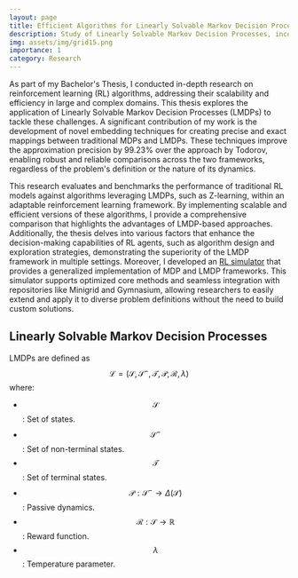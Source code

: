 ```yaml
---
layout: page
title: Efficient Algorithms for Linearly Solvable Markov Decision Processes
description: Study of Linearly Solvable Markov Decision Processes, incorporating novel embedding techniques and scalable solutions.
img: assets/img/grid15.png
importance: 1
category: Research
---
```


As part of my Bachelor's Thesis, I conducted in-depth research on reinforcement learning (RL) algorithms, addressing their scalability and efficiency in large and complex domains. This thesis explores the application of Linearly Solvable Markov Decision Processes (LMDPs) to tackle these challenges. A significant contribution of my work is the development of novel embedding techniques for creating precise and exact mappings between traditional MDPs and LMDPs. These techniques improve the approximation precision by 99.23% over the approach by Todorov, enabling robust and reliable comparisons across the two frameworks, regardless of the problem's definition or the nature of its dynamics.

This research evaluates and benchmarks the performance of traditional RL models against algorithms leveraging LMDPs, such as Z-learning, within an adaptable reinforcement learning framework. By implementing scalable and efficient versions of these algorithms, I provide a comprehensive comparison that highlights the advantages of LMDP-based approaches. Additionally, the thesis delves into various factors that enhance the decision-making capabilities of RL agents, such as algorithm design and exploration strategies, demonstrating the superiority of the LMDP framework in multiple settings. Moreover, I developed an [RL simulator](https://github.com/davidperezcarrasco/Efficient-Algorithms-for-Linearly-Solvable-Markov-Decision-Processes) that provides a generalized implementation of MDP and LMDP frameworks. This simulator supports optimized core methods and seamless integration with repositories like Minigrid and Gymnasium, allowing researchers to easily extend and apply it to diverse problem definitions without the need to build custom solutions.

## Linearly Solvable Markov Decision Processes

LMDPs are defined as $$\mathcal{L} = (\mathcal{S}, \mathcal{S}^-, \mathcal{T}, \mathcal{P}, \mathcal{R}, \lambda)$$ where:

- $$\mathcal{S}$$: Set of states.
- $$\mathcal{S}^-$$: Set of non-terminal states.
- $$\mathcal{T}$$: Set of terminal states.
- $$\mathcal{P}: \mathcal{S}^- \to \Delta(\mathcal{S})$$: Passive dynamics.
- $$\mathcal{R}: \mathcal{S} \to \mathbb{R}$$: Reward function.
- $$\lambda$$: Temperature parameter.

<!-- The optimality Bellman equation for LMDPs is:
$$
\frac{1}{\lambda} v(s) = \frac{1}{\lambda} \mathcal{R}(s) + \log{\mathcal{G}\left[z\right](s)} - \min_{\mathbf{u} \in \mathcal{U}(s)} KL \left( \mathcal{P}_{\mathbf{u}}( \cdot | s) \bigg\Vert \frac{\mathcal{P}(\cdot | s) z(\cdot)}{\mathcal{G}\left[z\right](s)}\right)
$$
where $$\mathcal{G}\left[z\right](s) = \sum_{s' \in \mathcal{S}} \mathcal{P}(s' \mid s) z(s')$$ and $$z(s) = e^{\frac{v(s)}{\lambda}} \quad \forall s \in \mathcal{S}$$, 
and 
$$v(s) = \mathcal{R}(s) \quad \forall s \in \mathcal{T}$$. -->


<!--### Z-learning Algorithm

\begin{algorithm}
\caption{Z-learning}
\label{alg:z-learning}
\begin{algorithmic}[1]
\State \textbf{input:} learning rate $$ \alpha \in (0,1] $$, temperature parameter $$ \lambda > 0 $$, LMDP with $$ \mathcal{R} $$, $$ \mathcal{P} $$, $$ \mathcal{S} $$, $$ \mathcal{S}^- $$, $$ \mathcal{T} $$
\State \textbf{output:} $$ \hat{Z}: S \rightarrow \mathbb{R} $$
\State \textbf{initialize} $$ \hat{Z}(s) \leftarrow 1 $$ for all $$ s \in \mathcal{S}^- $$, $$ \hat{Z}(s) \leftarrow e^{\mathcal{R}(s)/\lambda} $$ for all $$ s \in \mathcal{T} $$, $$ \hat{\mathcal{P}_{\mathbf{u}}} \leftarrow \mathcal{P} $$
\Repeat
\State $$ s_t \gets s_0 $$ (sample state from initial state distribution)
    \While{$$ s_t \notin \mathcal{T} $$}
    \State Take reward $$ r_t $$ from the current state $$ s_t $$.
    \State $$ G[z](s_t) \leftarrow \sum_{s' \in \mathcal{S}} \mathcal{P}(s' \mid s)\hat{Z}(s') $$
    \State $$ \hat{Z}(s_t) \leftarrow \hat{Z}(s_t) + \alpha [ e^{r_t/\lambda} G[z](s_t) - \hat{Z}(s_t) ] $$
    \State Update $$ \hat{\mathcal{P}_{\mathbf{u}}} $$ derived from $$ \hat{Z} $$
    \State Sample a next state $$ s_{t+1} $$ according to $$ \hat{\mathcal{P}_{\mathbf{u}}} $$
    \State $$ s_t \leftarrow s_{t+1} $$
    \EndWhile
\Until{convergence}
\end{algorithmic}
\end{algorithm} 

<div class="row justify-content-sm-center">
    <div class="col-sm-8 mt-3 mt-md-0">
        {% include figure.liquid path="assets/img/minigrid_plots2.png" title="Throughput Comparison between Z Learning for a LMDP and Q Learning for an embedded MDP" class="img-fluid rounded z-depth-1" %}
    </div>
    <div class="col-sm-4 mt-3 mt-md-0">
        {% include figure.liquid path="assets/img/value_function3.png" title="Optimal value function of a 4x4 Grid" class="img-fluid rounded z-depth-1" %}
    </div>
</div>
<div class="caption">
    On the left, a throughput benchmarking of Z Learning and Q Learning using the proper embedding from LMDP to MDP for precise comparison. On the right, the value function of the MDP for a small grid environment of 5 x 5 cells.
</div>

My research focused on enhancing the performance and scalability of state-of-the-art RL algorithms like Q-Learning and Z-Learning. By applying these algorithms to challenging Minigrid environments, I explored and evaluated methods to improve their efficacy in handling complex decision-making tasks. This involved developing efficient computational techniques for optimal action selection and optimizing value function approximation within linear LMDPs. Furthermore, I investigated the impact of exploration decay rates on the performance and convergence of these algorithms.-->